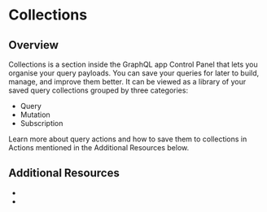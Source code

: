 # Collections

## Overview

Collections is a section inside the GraphQL app Control Panel that lets you organise your query payloads. You can save your queries for later to build, manage, and improve them better. It can be viewed as a library of your saved query collections grouped by three categories:

- Query
- Mutation
- Subscription

Learn more about query actions and how to save them to collections in Actions mentioned in the Additional Resources below.

## Additional Resources

-
-
